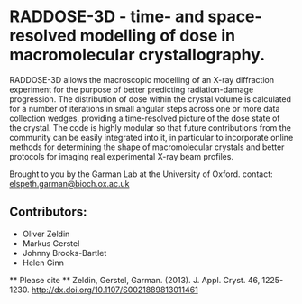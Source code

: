 RADDOSE-3D - time- and space-resolved modelling of dose in macromolecular crystallography.
==========================================================================================  

RADDOSE-3D allows the macroscopic modelling of an X-ray diffraction
experiment for the purpose of better predicting radiation-damage progression.
The distribution of dose within the crystal volume is calculated for a number
of iterations in small angular steps across one or more data collection
wedges, providing a time-resolved picture of the dose state of the crystal.
The code is highly modular so that future contributions from the community
can be easily integrated into it, in particular to incorporate online methods
for determining the shape of macromolecular crystals and better protocols for
imaging real experimental X-ray beam profiles.

Brought to you by the Garman Lab at the University of Oxford. 
contact: <elspeth.garman@bioch.ox.ac.uk>

Contributors:
-------------

* Oliver Zeldin
* Markus Gerstel
* Johnny Brooks-Bartlet
* Helen Ginn


** Please cite **
   Zeldin, Gerstel, Garman. (2013). J. Appl. Cryst. 46, 1225-1230.
   http://dx.doi.org/10.1107/S0021889813011461
 
